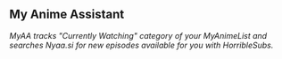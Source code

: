 ## My Anime Assistant

*MyAA tracks "Currently Watching" category of your MyAnimeList and searches Nyaa.si for new episodes available for you with HorribleSubs.*